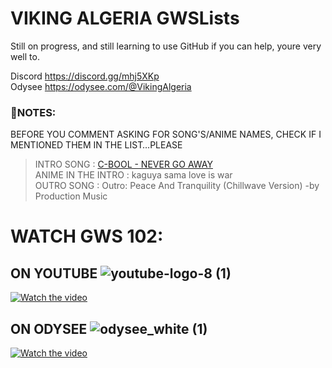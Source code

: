 # VIKING ALGERIA GWSLists
Still on progress, and still learning to use GitHub
if you can help, youre very well to.

Discord <https://discord.gg/mhj5XKp> <br>
Odysee <https://odysee.com/@VikingAlgeria>

### 📌NOTES:

BEFORE YOU COMMENT ASKING FOR SONG'S/ANIME NAMES, CHECK IF I MENTIONED THEM IN THE LIST…PLEASE

> INTRO SONG : [C-BOOL - NEVER GO AWAY](http://bit.ly/vaintro2) <br>
> ANIME IN THE INTRO : kaguya sama love is war <br>
> OUTRO SONG : Outro: Peace And Tranquility (Chillwave Version) -by Production Music

# WATCH GWS 102:
## ON YOUTUBE  ![youtube-logo-8 (1)](https://user-images.githubusercontent.com/45120897/215579531-8d5e832b-561b-42aa-80d1-e11a78bb06c6.png)

[![Watch the video](https://img.youtube.com/vi/36JFv-anbeQ/maxresdefault.jpg)](https://youtu.be/36JFv-anbeQ)

## ON ODYSEE ![odysee_white (1)](https://user-images.githubusercontent.com/45120897/215580058-aa512368-1253-45d5-ac0b-bbf5ab14fd6a.png)

[![Watch the video](https://img.youtube.com/vi/36JFv-anbeQ/maxresdefault.jpg)](https://odysee.com/@VikingAlgeria)


